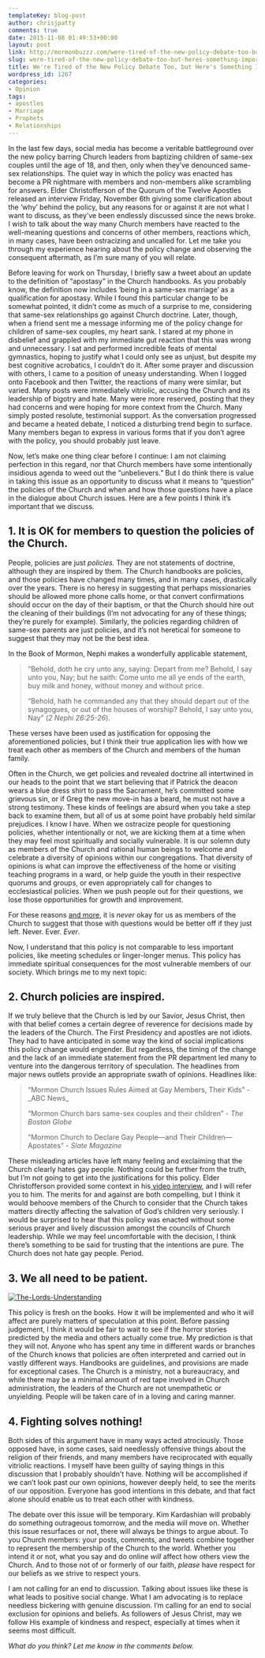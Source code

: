 ```yaml
---
templateKey: blog-post
author: chrisjpatty
comments: true
date: 2015-11-08 01:49:53+00:00
layout: post
link: http://mormonbuzzz.com/were-tired-of-the-new-policy-debate-too-but-heres-something-important/
slug: were-tired-of-the-new-policy-debate-too-but-heres-something-important
title: We're Tired of the New Policy Debate Too, but Here's Something Important
wordpress_id: 1267
categories:
- Opinion
tags:
- apostles
- Marriage
- Prophets
- Relationships
---
```


In the last few days, social media has become a veritable battleground over the new policy barring Church leaders from baptizing children of same-sex couples until the age of 18, and then, only when they’ve denounced same-sex relationships. The quiet way in which the policy was enacted has become a PR nightmare with members and non-members alike scrambling for answers. Elder Christofferson of the Quorum of the Twelve Apostles released an interview Friday, November 6th giving some clarification about the ‘why’ behind the policy, but any reasons for or against it are not what I want to discuss, as they’ve been endlessly discussed since the news broke. I wish to talk about the way many Church members have reacted to the well-meaning questions and concerns of other members, reactions which, in many cases, have been ostracizing and uncalled for. Let me take you through my experience hearing about the policy change and observing the consequent aftermath, as I’m sure many of you will relate. 

Before leaving for work on Thursday, I briefly saw a tweet about an update to the definition of “apostasy” in the Church handbooks. As you probably know, the definition now includes ‘being in a same-sex marriage’ as a qualification for apostasy. While I found this particular change to be somewhat pointed, it didn’t come as much of a surprise to me, considering that same-sex relationships go against Church doctrine. Later, though, when a friend sent me a message informing me of the policy change for children of same-sex couples, my heart sank. I stared at my phone in disbelief and grappled with my immediate gut reaction that this was wrong and unnecessary. I sat and performed incredible feats of mental gymnastics, hoping to justify what I could only see as unjust, but despite my best cognitive acrobatics, I couldn’t do it. After some prayer and discussion with others, I came to a position of uneasy understanding. When I logged onto Facebook and then Twitter, the reactions of many were similar, but varied. Many posts were immediately vitriolic, accusing the Church and its leadership of bigotry and hate. Many were more reserved, posting that they had concerns and were hoping for more context from the Church. Many simply posted resolute, testimonial support. As the conversation progressed and became a heated debate, I noticed a disturbing trend begin to surface. Many members began to express in various forms that if you don’t agree with the policy, you should probably just leave. 

Now, let’s make one thing clear before I continue: I am not claiming perfection in this regard, nor that Church members have some intentionally insidious agenda to weed out the “unbelievers.” But I do think there is value in taking this issue as an opportunity to discuss what it means to “question” the policies of the Church and when and how those questions have a place in the dialogue about Church issues. Here are a few points I think it’s important that we discuss.


## 1. It is OK for members to question the policies of the Church.




People, policies are just _policies._ They are not statements of doctrine, although they are inspired by them. The Church handbooks are policies, and those policies have changed many times, and in many cases, drastically over the years. There is no heresy in suggesting that perhaps missionaries should be allowed more phone calls home, or that convert confirmations should occur on the day of their baptism, or that the Church should hire out the cleaning of their buildings (I’m not advocating for any of these things; they’re purely for example). Similarly, the policies regarding children of same-sex parents are just policies, and it’s not heretical for someone to suggest that they may not be the best idea. 

In the Book of Mormon, Nephi makes a wonderfully applicable statement,


<blockquote>“Behold, doth he cry unto any, saying: Depart from me? Behold, I say unto you, Nay; but he saith: Come unto me all ye ends of the earth, buy milk and honey, without money and without price.

“Behold, hath he commanded any that they should depart out of the synagogues, or out of the houses of worship? Behold, I say unto you, Nay” (_2 Nephi 26:25-26_). </blockquote>


These verses have been used as justification for opposing the aforementioned policies, but I think their true application lies with how we treat each other as members of the Church and members of the human family.

Often in the Church, we get policies and revealed doctrine all intertwined in our heads to the point that we start believing that if Patrick the deacon wears a blue dress shirt to pass the Sacrament, he’s committed some grievous sin, or if Greg the new move-in has a beard, he must not have a strong testimony. These kinds of feelings are absurd when you take a step back to examine them, but all of us at some point have probably held similar prejudices. I know I have. When we ostracize people for questioning policies, whether intentionally or not, we are kicking them at a time when they may feel most spiritually and socially vulnerable. It is our solemn duty as members of the Church and rational human beings to welcome and celebrate a diversity of opinions within our congregations. That diversity of opinions is what can improve the effectiveness of the home or visiting teaching programs in a ward, or help guide the youth in their respective quorums and groups, or even appropriately call for changes to ecclesiastical policies. When we push people out for their questions, we lose those opportunities for growth and improvement.

For these reasons [and more](http://mormonbuzzz.com/the-terrible-advice-mormons-should-stop-giving/), it is _never_ okay for us as members of the Church to suggest that those with questions would be better off if they just left. Never. Ever. _Ever_.

Now, I understand that this policy is not comparable to less important policies, like meeting schedules or linger-longer menus. This policy has immediate spiritual consequences for the most vulnerable members of our society. Which brings me to my next topic:


## 2. Church policies are inspired.




If we truly believe that the Church is led by our Savior, Jesus Christ, then with that belief comes a certain degree of reverence for decisions made by the leaders of the Church. The First Presidency and apostles are not idiots. They had to have anticipated in some way the kind of social implications this policy change would engender. But regardless, the timing of the change and the lack of an immediate statement from the PR department led many to venture into the dangerous territory of speculation. The headlines from major news outlets provide an appropriate swath of opinions. Headlines like:


<blockquote>“Mormon Church Issues Rules Aimed at Gay Members, Their Kids” - _ABC News_

“Mormon Church bars same-sex couples and their children” - _The Boston Globe_

“Mormon Church to Declare Gay People—and Their Children—Apostates” - _Slate Magazine_</blockquote>


These misleading articles have left many feeling and exclaiming that the Church clearly hates gay people. Nothing could be further from the truth, but I’m not going to get into the justifications for this policy. Elder Christofferson provided some context in his[ video interview](http://www.mormonnewsroom.org/article/handbook-changes-same-sex-marriages-elder-christofferson), and I will refer you to him. The merits for and against are both compelling, but I think it would behoove members of the Church to consider that the Church takes matters directly affecting the salvation of God’s children very seriously. I would be surprised to hear that this policy was enacted without some serious prayer and lively discussion amongst the councils of Church leadership. While we may feel uncomfortable with the decision, I think there’s something to be said for trusting that the intentions are pure. The Church does not hate gay people. Period. 


## 3. We all need to be patient.


[![The-Lords-Understanding](http://mormonbuzzz.com/wp-content/uploads/2015/11/The-Lords-Understanding.jpg)](http://mormonbuzzz.com/wp-content/uploads/2015/11/The-Lords-Understanding.jpg)

This policy is fresh on the books. How it will be implemented and who it will affect are purely matters of speculation at this point. Before passing judgement, I think it would be fair to wait to see if the horror stories predicted by the media and others actually come true. My prediction is that they will not. Anyone who has spent any time in different wards or branches of the Church knows that policies are often interpreted and carried out in vastly different ways. Handbooks are guidelines, and provisions are made for exceptional cases. The Church is a ministry, not a bureaucracy, and while there may be a minimal amount of red tape involved in Church administration, the leaders of the Church are not unempathetic or unyielding. People will be taken care of in a loving and caring manner. 


## 4. Fighting solves nothing!




Both sides of this argument have in many ways acted atrociously. Those opposed have, in some cases, said needlessly offensive things about the religion of their friends, and many members have reciprocated with equally vitriolic reactions. I myself have been guilty of saying things in this discussion that I probably shouldn’t have. Nothing will be accomplished if we can’t look past our own opinions, however deeply held, to see the merits of our opposition. Everyone has good intentions in this debate, and that fact alone should enable us to treat each other with kindness. 

The debate over this issue will be temporary. Kim Kardashian will probably do something outrageous tomorrow, and the media will move on. Whether this issue resurfaces or not, there will always be things to argue about. To you Church members: your posts, comments, and tweets combine together to represent the membership of the Church to the world. Whether you intend it or not, what you say and do online _will_ affect how others view the Church. And to those not of or formerly of our faith, _please_ have respect for our beliefs as we strive to respect yours. 

I am not calling for an end to discussion. Talking about issues like these is what leads to positive social change. What I am advocating is to replace needless bickering with genuine discussion. I’m calling for an end to social exclusion for opinions and beliefs. As followers of Jesus Christ, may we follow His example of kindness and respect, especially at times when it seems most difficult. 



_What do you think? Let me know in the comments below._
